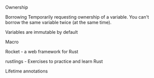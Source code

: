 Ownership

Borrowing
Temporarily requesting ownership of a variable.
You can't borrow the same variable twice (at the same time).

Variables are immutable by default

Macro

Rocket - a web framework for Rust

rustlings - Exercises to practice and learn Rust

Lifetime annotations
